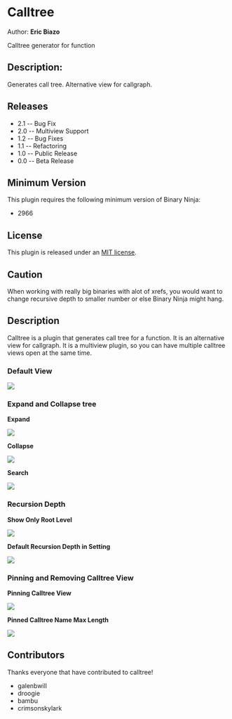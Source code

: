 # Calltree

Author: **Eric Biazo**

Calltree generator for function

## Description:

Generates call tree. Alternative view for callgraph.

## Releases

* 2.1 -- Bug Fix
* 2.0 -- Multiview Support
* 1.2 -- Bug Fixes
* 1.1 -- Refactoring
* 1.0 -- Public Release
* 0.0 -- Beta Release

## Minimum Version

This plugin requires the following minimum version of Binary Ninja:

 * 2966

## License

This plugin is released under an [MIT license](./LICENSE).

## Caution

When working with really big binaries with alot of xrefs, you would want to change recursive depth to smaller number or else Binary Ninja might hang.
## Description

Calltree is a plugin that generates call tree for a function. It is an alternative view for callgraph. It is a multiview plugin, so you can have multiple calltree views open at the same time.

### Default View

![](images/2023-03-06-23-31-27.png)

### Expand and Collapse tree

**Expand**

![](images/2023-03-06-23-44-02.png)

**Collapse**

![](images/2023-03-06-23-44-24.png)

**Search**

![](images/2022-02-09-16-53-33.png)

### Recursion Depth

**Show Only Root Level**

![](images/2022-02-09-16-57-21.png)

**Default Recursion Depth in Setting**

![](images/2022-02-09-16-59-03.png)

### Pinning and Removing Calltree View

**Pinning Calltree View**

![](images/2023-03-06-23-40-42.png)

**Pinned Calltree Name Max Length**

![](images/2023-03-06-23-46-04.png)


## Contributors

Thanks everyone that have contributed to calltree!

* galenbwill
* droogie
* bambu
* crimsonskylark
